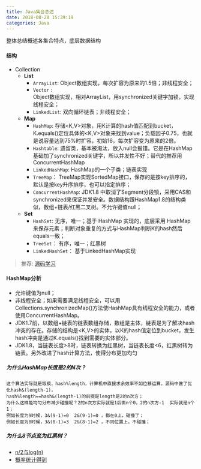 ```yaml
---
title: Java集合总述
date: 2018-08-28 15:39:19
categories: Java
---
```

整体总结概述各集合特点，底层数据结构
<!--more-->
#### 结构
- Collection
	- **List**
		- `ArrayList`: 
		Object数组实现，每次扩容为原来的1.5倍；非线程安全；
		- `Vector` :  
		Object数组实现，相对ArrayList，用synchronized关键字加锁，实现线程安全；
		- `LinkedList`: 
		双向循环链表；非线程安全；
	- **Map**
		- `HashMap`: 
		存储<K,V>对象，用K计算的hash值匹配到bucket，K.equals()定位具体的<K,V>对象来找到value；负载因子0.75，也就是说容量达到75%时扩容，初始16，每次扩容变为原来的2倍。
		- `Hashtable`: 
		遗留类，基本被淘汰，放入null会报错。它是在HashMap基础加了synchronized关键字，所以并发性不好；替代的推荐用ConcurrentHashMap
		- `LinkedHashMap`: 
		HashMap的一个子类；链表实现
		- `TreeMap`：
		TreeMap实现SortedMap接口，保存的是按key排序的，默认是按key升序排序，也可以指定排序；
		- `ConcurrentHashMap`: 
		JDK1.8 中取消了Segment分段锁，采用CAS和synchronized来保证并发安全。数据结构跟HashMap1.8的结构类似，数组+链表/红黑二叉树。不允许键值null；
	- **Set** 
		- `HashSet`: 
		无序，唯一；基于 HashMap 实现的，底层采用 HashMap 来保存元素；判断对象重复的方式与HashMap判断K的hash然后equals一致；
		- `TreeSet`：
		有序，唯一；红黑树
		- `LinkedHashSet`：
		基于LinkedHashMap实现

>推荐: [源码学习](https://github.com/Snailclimb/JavaGuide)
#### HashMap分析 
- 允许键值为null；  
- 非线程安全；如果需要满足线程安全，可以用 Collections.synchronizedMap()方法使HashMap具有线程安全的能力，或者使用ConcurrentHashMap。  
- JDK1.7前，以数组+链表的链表数组存储，数组是主体，链表是为了解决hash冲突的存在。存储的结构是<K,V>的实体，以K的hash值定位到bucket，发生hash冲突是通过K.equals()找到需要的实体部分。  
- JDK1.8，当链表长度>8时，链表转换为红黑树，当链表长度<6，红黑树转为链表。另外改进了hash计算方法，使得分布更加均匀

##### 为什么HashMap长度是2的N次？
```HashMap为了存取高效，要尽量较少碰撞，就是要尽量把数据分配均匀，每个链表长度大致相同，这个实现就在把数据存到哪个链表中的算法；
这个算法实际就是取模，hash%length，计算机中直接求余效率不如位移运算，源码中做了优化hash&(length-1)，
hash%length==hash&(length-1)的前提是length是2的n次方；
为什么这样能均匀分布减少碰撞呢？2的n次方实际就是1后面n个0，2的n次方-1  实际就是n个1；
例如长度为9时候，3&(9-1)=0  2&(9-1)=0 ，都在0上，碰撞了；
例如长度为8时候，3&(8-1)=3  2&(8-1)=2 ，不同位置上，不碰撞；
```
##### 为什么8节点变为红黑树？
- [n/2与log(n)](https://blog.csdn.net/xingfei_work/article/details/79637878)
- [概率统计得到](https://www.javazhiyin.com/34651.html)